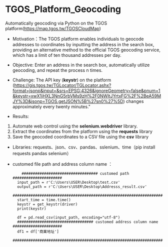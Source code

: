 # TGOS_Platform_Geocoding
Automatically geocoding via Python on the TGOS platform(https://map.tgos.tw/TGOSCloudMap) 

* Motivation：The TGOS platform enables individuals to geocode addresses to coordinates by inputting the address in the search box, providing an alternative method to the official TGOS geocoding service, which has a limit of ten thousand addresses per day.
* Objective: Enter an address in the search box, automatically utilize geocoding, and repeat the process n times.
* Challenge:
The API key (**keystr**) on the platform (https://gis.tgos.tw/TGLocator/TGLocator.ashx?format=jsonp&input=&srs=EPSG:4326&ignoreGeometry=false&pnum=1&keystr=xwX1jHXL3NnG5rbVMs9zH%2F0NWItJYrtxFG%2F%2BeA59MJY%3D&jsonp=TGOS.getJSON%5B%27sn0%27%5D) changes approximately every twenty minutes."

* Results:
1. Automate web control using the **selenium.webdriver** library.
2. Extract the coordinates from the platform using the **requests** library
3. Save the geocoded coordinates to a CSV file using the **csv** library

* Libraries: requests、json、csv、pandas、sslenium、time（pip install requests pandas selenium）

* customed file path and address column name ：
  ```
      ################################## customed path ######################
    input_path = r'C:\Users\USER\Desktop\test.csv'
    output_path = r'C:\Users\USER\Desktop\Addresss_result.csv'
    ######################################################################
    start_time = time.time() 
    keystr = get_keystr(driver)
    print(keystr)

    df = pd.read_csv(input_path, encoding="utf-8")
    ################################## customed address column name ######################
    df1 = df['商業地址']
    ######################################################################
  ```
  
